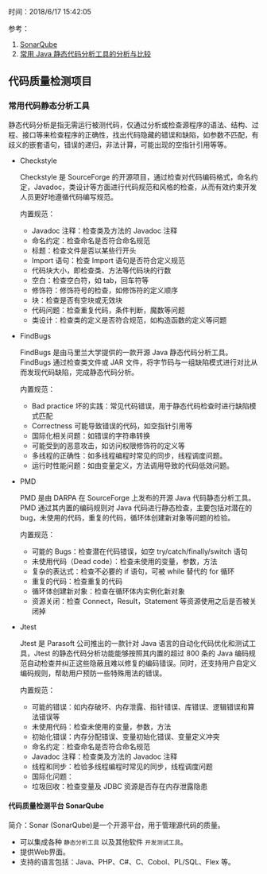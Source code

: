 时间：2018/6/17 15:42:05  

参考：

1. [SonarQube](https://github.com/SonarSource/sonarqube)
2. [常用 Java 静态代码分析工具的分析与比较](https://www.ibm.com/developerworks/cn/java/j-lo-statictest-tools/)

## 代码质量检测项目

### 常用代码静态分析工具

静态代码分析是指无需运行被测代码，仅通过分析或检查源程序的语法、结构、过程、接口等来检查程序的正确性，找出代码隐藏的错误和缺陷，如参数不匹配，有歧义的嵌套语句，错误的递归，非法计算，可能出现的空指针引用等等。

* Checkstyle

	Checkstyle 是 SourceForge 的开源项目，通过检查对代码编码格式，命名约定，Javadoc，类设计等方面进行代码规范和风格的检查，从而有效约束开发人员更好地遵循代码编写规范。
	
	内置规范：

	* Javadoc 注释：检查类及方法的 Javadoc 注释
	* 命名约定：检查命名是否符合命名规范
	* 标题：检查文件是否以某些行开头
	* Import 语句：检查 Import 语句是否符合定义规范
	* 代码块大小，即检查类、方法等代码块的行数
	* 空白：检查空白符，如 tab，回车符等
	* 修饰符：修饰符号的检查，如修饰符的定义顺序
	* 块：检查是否有空块或无效块
	* 代码问题：检查重复代码，条件判断，魔数等问题
	* 类设计：检查类的定义是否符合规范，如构造函数的定义等问题
* FindBugs

	FindBugs 是由马里兰大学提供的一款开源 Java 静态代码分析工具。FindBugs 通过检查类文件或 JAR 文件，将字节码与一组缺陷模式进行对比从而发现代码缺陷，完成静态代码分析。

	内置规范：
	
	* Bad practice 坏的实践：常见代码错误，用于静态代码检查时进行缺陷模式匹配
	* Correctness 可能导致错误的代码，如空指针引用等
	* 国际化相关问题：如错误的字符串转换
	* 可能受到的恶意攻击，如访问权限修饰符的定义等
	* 多线程的正确性：如多线程编程时常见的同步，线程调度问题。
	* 运行时性能问题：如由变量定义，方法调用导致的代码低效问题。
* PMD

	PMD 是由 DARPA 在 SourceForge 上发布的开源 Java 代码静态分析工具。PMD 通过其内置的编码规则对 Java 代码进行静态检查，主要包括对潜在的 bug，未使用的代码，重复的代码，循环体创建新对象等问题的检验。

	内置规范： 

	* 可能的 Bugs：检查潜在代码错误，如空 try/catch/finally/switch 语句
	* 未使用代码（Dead code）：检查未使用的变量，参数，方法
	* 复杂的表达式：检查不必要的 if 语句，可被 while 替代的 for 循环
	* 重复的代码：检查重复的代码
	* 循环体创建新对象：检查在循环体内实例化新对象
	* 资源关闭：检查 Connect，Result，Statement 等资源使用之后是否被关闭掉
* Jtest

	Jtest 是 Parasoft 公司推出的一款针对 Java 语言的自动化代码优化和测试工具，Jtest 的静态代码分析功能能够按照其内置的超过 800 条的 Java 编码规范自动检查并纠正这些隐蔽且难以修复的编码错误。同时，还支持用户自定义编码规则，帮助用户预防一些特殊用法的错误。
	
	内置规范：

	* 可能的错误：如内存破坏、内存泄露、指针错误、库错误、逻辑错误和算法错误等
	* 未使用代码：检查未使用的变量，参数，方法
	* 初始化错误：内存分配错误、变量初始化错误、变量定义冲突
	* 命名约定：检查命名是否符合命名规范
	* Javadoc 注释：检查类及方法的 Javadoc 注释
	* 线程和同步：检验多线程编程时常见的同步，线程调度问题
	* 国际化问题：
	* 垃圾回收：检查变量及 JDBC 资源是否存在内存泄露隐患

#### 代码质量检测平台 SonarQube

简介：Sonar (SonarQube)是一个开源平台，用于管理源代码的质量。
	
* 可以集成各种   `静态分析工具` 以及其他软件 `开发测试工具`。
* 提供Web界面。
* 支持的语言包括：Java、PHP、C#、C、Cobol、PL/SQL、Flex 等。



 
